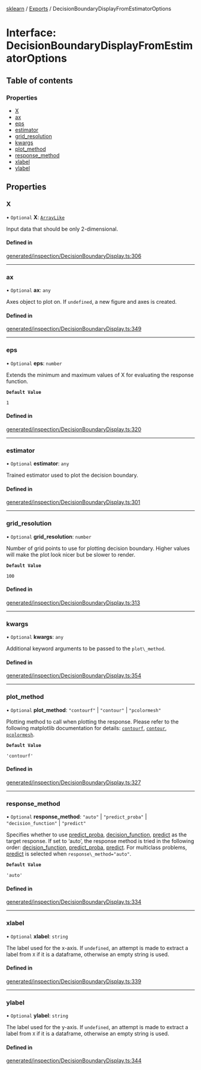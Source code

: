 [sklearn](../readme.md) / [Exports](../modules.md) / DecisionBoundaryDisplayFromEstimatorOptions

# Interface: DecisionBoundaryDisplayFromEstimatorOptions

## Table of contents

### Properties

- [X](DecisionBoundaryDisplayFromEstimatorOptions.md#x)
- [ax](DecisionBoundaryDisplayFromEstimatorOptions.md#ax)
- [eps](DecisionBoundaryDisplayFromEstimatorOptions.md#eps)
- [estimator](DecisionBoundaryDisplayFromEstimatorOptions.md#estimator)
- [grid\_resolution](DecisionBoundaryDisplayFromEstimatorOptions.md#grid_resolution)
- [kwargs](DecisionBoundaryDisplayFromEstimatorOptions.md#kwargs)
- [plot\_method](DecisionBoundaryDisplayFromEstimatorOptions.md#plot_method)
- [response\_method](DecisionBoundaryDisplayFromEstimatorOptions.md#response_method)
- [xlabel](DecisionBoundaryDisplayFromEstimatorOptions.md#xlabel)
- [ylabel](DecisionBoundaryDisplayFromEstimatorOptions.md#ylabel)

## Properties

### X

• `Optional` **X**: [`ArrayLike`](../modules.md#arraylike)

Input data that should be only 2-dimensional.

#### Defined in

[generated/inspection/DecisionBoundaryDisplay.ts:306](https://github.com/transitive-bullshit/scikit-learn-ts/blob/367336a/packages/sklearn/src/generated/inspection/DecisionBoundaryDisplay.ts#L306)

___

### ax

• `Optional` **ax**: `any`

Axes object to plot on. If `undefined`, a new figure and axes is created.

#### Defined in

[generated/inspection/DecisionBoundaryDisplay.ts:349](https://github.com/transitive-bullshit/scikit-learn-ts/blob/367336a/packages/sklearn/src/generated/inspection/DecisionBoundaryDisplay.ts#L349)

___

### eps

• `Optional` **eps**: `number`

Extends the minimum and maximum values of X for evaluating the response function.

**`Default Value`**

`1`

#### Defined in

[generated/inspection/DecisionBoundaryDisplay.ts:320](https://github.com/transitive-bullshit/scikit-learn-ts/blob/367336a/packages/sklearn/src/generated/inspection/DecisionBoundaryDisplay.ts#L320)

___

### estimator

• `Optional` **estimator**: `any`

Trained estimator used to plot the decision boundary.

#### Defined in

[generated/inspection/DecisionBoundaryDisplay.ts:301](https://github.com/transitive-bullshit/scikit-learn-ts/blob/367336a/packages/sklearn/src/generated/inspection/DecisionBoundaryDisplay.ts#L301)

___

### grid\_resolution

• `Optional` **grid\_resolution**: `number`

Number of grid points to use for plotting decision boundary. Higher values will make the plot look nicer but be slower to render.

**`Default Value`**

`100`

#### Defined in

[generated/inspection/DecisionBoundaryDisplay.ts:313](https://github.com/transitive-bullshit/scikit-learn-ts/blob/367336a/packages/sklearn/src/generated/inspection/DecisionBoundaryDisplay.ts#L313)

___

### kwargs

• `Optional` **kwargs**: `any`

Additional keyword arguments to be passed to the `plot\_method`.

#### Defined in

[generated/inspection/DecisionBoundaryDisplay.ts:354](https://github.com/transitive-bullshit/scikit-learn-ts/blob/367336a/packages/sklearn/src/generated/inspection/DecisionBoundaryDisplay.ts#L354)

___

### plot\_method

• `Optional` **plot\_method**: ``"contourf"`` \| ``"contour"`` \| ``"pcolormesh"``

Plotting method to call when plotting the response. Please refer to the following matplotlib documentation for details: [`contourf`](https://matplotlib.org/stable/api/_as_gen/matplotlib.pyplot.contourf.html#matplotlib.pyplot.contourf "(in Matplotlib v3.7.1)"), [`contour`](https://matplotlib.org/stable/api/_as_gen/matplotlib.pyplot.contour.html#matplotlib.pyplot.contour "(in Matplotlib v3.7.1)"), [`pcolormesh`](https://matplotlib.org/stable/api/_as_gen/matplotlib.pyplot.pcolormesh.html#matplotlib.pyplot.pcolormesh "(in Matplotlib v3.7.1)").

**`Default Value`**

`'contourf'`

#### Defined in

[generated/inspection/DecisionBoundaryDisplay.ts:327](https://github.com/transitive-bullshit/scikit-learn-ts/blob/367336a/packages/sklearn/src/generated/inspection/DecisionBoundaryDisplay.ts#L327)

___

### response\_method

• `Optional` **response\_method**: ``"auto"`` \| ``"predict_proba"`` \| ``"decision_function"`` \| ``"predict"``

Specifies whether to use [predict\_proba](../../glossary.html#term-predict_proba), [decision\_function](../../glossary.html#term-decision_function), [predict](../../glossary.html#term-predict) as the target response. If set to ‘auto’, the response method is tried in the following order: [decision\_function](../../glossary.html#term-decision_function), [predict\_proba](../../glossary.html#term-predict_proba), [predict](../../glossary.html#term-predict). For multiclass problems, [predict](../../glossary.html#term-predict) is selected when `response\_method="auto"`.

**`Default Value`**

`'auto'`

#### Defined in

[generated/inspection/DecisionBoundaryDisplay.ts:334](https://github.com/transitive-bullshit/scikit-learn-ts/blob/367336a/packages/sklearn/src/generated/inspection/DecisionBoundaryDisplay.ts#L334)

___

### xlabel

• `Optional` **xlabel**: `string`

The label used for the x-axis. If `undefined`, an attempt is made to extract a label from `X` if it is a dataframe, otherwise an empty string is used.

#### Defined in

[generated/inspection/DecisionBoundaryDisplay.ts:339](https://github.com/transitive-bullshit/scikit-learn-ts/blob/367336a/packages/sklearn/src/generated/inspection/DecisionBoundaryDisplay.ts#L339)

___

### ylabel

• `Optional` **ylabel**: `string`

The label used for the y-axis. If `undefined`, an attempt is made to extract a label from `X` if it is a dataframe, otherwise an empty string is used.

#### Defined in

[generated/inspection/DecisionBoundaryDisplay.ts:344](https://github.com/transitive-bullshit/scikit-learn-ts/blob/367336a/packages/sklearn/src/generated/inspection/DecisionBoundaryDisplay.ts#L344)
